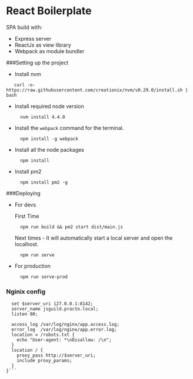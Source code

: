 # React Boilerplate

SPA build with:
* Express server
* ReactJs as view library
* Webpack as module bundler

###Setting up the project

* Install nvm
 ```
    curl -o- https://raw.githubusercontent.com/creationix/nvm/v0.29.0/install.sh | bash
 ```

* Install required node version
  ```
    nvm install 4.4.0
  ```

* Install the `webpack` command for the terminal.
  ```
    npm install -g webpack
  ```

* Install all the node packages
  ```
    npm install
  ```

* Install pm2
  ```
    npm install pm2 -g
  ```

###Deploying

* For devs

  First Time
  ```
    npm run build && pm2 start dist/main.js
  ```

  Next times -  It will automatically start a local server and open the localhost.
  ```
    npm run serve
  ```

* For production
  ```
    npm run serve-prod
  ```

### Nginix config

```server {
  set $server_uri 127.0.0.1:8142;
  server_name jsguild.practo.local;
  listen 80;

  access_log /var/log/nginx/app.access.log;
  error_log  /var/log/nginx/app.error.log;
  location = /robots.txt {
    echo "User-agent: *\nDisallow: /\n";
  }
  location / {
    proxy_pass http://$server_uri;
    include proxy_params;
  }
}```

